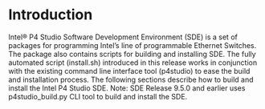 # Introduction
Intel® P4 Studio Software Development Environment (SDE) is a set of packages for programming Intel’s line of programmable Ethernet Switches. The package also contains scripts for building and installing SDE. The fully automated script (install.sh) introduced in this release works in conjunction with the existing command line interface tool (p4studio) to ease the build and installation process. The following sections describe how to build and install the Intel P4 Studio SDE.
Note: SDE Release 9.5.0 and earlier uses p4studio_build.py CLI tool to build and install the SDE.

